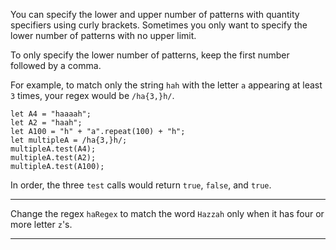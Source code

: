 <div class="challenge-instructions regular-expressions"><div><section id="description">
<p>You can specify the lower and upper number of patterns with quantity specifiers using curly brackets. Sometimes you only want to specify the lower number of patterns with no upper limit.</p>
<p>To only specify the lower number of patterns, keep the first number followed by a comma.</p>
<p>For example, to match only the string <code>hah</code> with the letter <code>a</code> appearing at least <code>3</code> times, your regex would be <code>/ha{3,}h/</code>.</p>
<pre class="language-js"><code class="language-js"><span class="token keyword">let</span> <span class="token constant">A4</span> <span class="token operator">=</span> <span class="token string">"haaaah"</span><span class="token punctuation">;</span>
<span class="token keyword">let</span> <span class="token constant">A2</span> <span class="token operator">=</span> <span class="token string">"haah"</span><span class="token punctuation">;</span>
<span class="token keyword">let</span> <span class="token constant">A100</span> <span class="token operator">=</span> <span class="token string">"h"</span> <span class="token operator">+</span> <span class="token string">"a"</span><span class="token punctuation">.</span><span class="token function">repeat</span><span class="token punctuation">(</span><span class="token number">100</span><span class="token punctuation">)</span> <span class="token operator">+</span> <span class="token string">"h"</span><span class="token punctuation">;</span>
<span class="token keyword">let</span> multipleA <span class="token operator">=</span> <span class="token regex"><span class="token regex-delimiter">/</span><span class="token regex-source language-regex">ha{3,}h</span><span class="token regex-delimiter">/</span></span><span class="token punctuation">;</span>
multipleA<span class="token punctuation">.</span><span class="token function">test</span><span class="token punctuation">(</span><span class="token constant">A4</span><span class="token punctuation">)</span><span class="token punctuation">;</span>
multipleA<span class="token punctuation">.</span><span class="token function">test</span><span class="token punctuation">(</span><span class="token constant">A2</span><span class="token punctuation">)</span><span class="token punctuation">;</span>
multipleA<span class="token punctuation">.</span><span class="token function">test</span><span class="token punctuation">(</span><span class="token constant">A100</span><span class="token punctuation">)</span><span class="token punctuation">;</span>
</code></pre>
<p>In order, the three <code>test</code> calls would return <code>true</code>, <code>false</code>, and <code>true</code>.</p>
</section></div><hr/><div><section id="instructions">
<p>Change the regex <code>haRegex</code> to match the word <code>Hazzah</code> only when it has four or more letter <code>z</code>'s.</p>
</section></div><hr/></div>